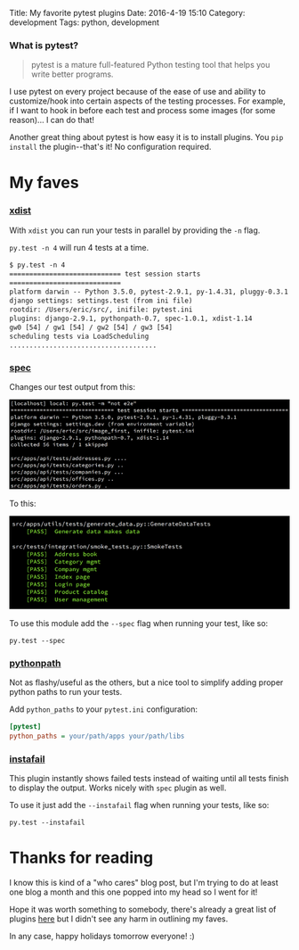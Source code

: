 Title: My favorite pytest plugins
Date: 2016-4-19 15:10
Category: development
Tags: python, development


### What is pytest?

> pytest is a mature full-featured Python testing tool that helps you write better programs.

I use pytest on every project because of the ease of use and ability to customize/hook into
certain aspects of the testing processes. For example, if I want to hook in before each test
and process some images (for some reason)... I can do that!

Another great thing about pytest is how easy it is to install plugins. You `pip install` the 
plugin--that's it! No configuration required.


# My faves

### [xdist](https://github.com/pytest-dev/pytest-xdist)

With `xdist` you can run your tests in parallel by providing the `-n` flag.

`py.test -n 4` will run 4 tests at a time.

```
$ py.test -n 4
============================ test session starts ============================
platform darwin -- Python 3.5.0, pytest-2.9.1, py-1.4.31, pluggy-0.3.1
django settings: settings.test (from ini file)
rootdir: /Users/eric/src/, inifile: pytest.ini
plugins: django-2.9.1, pythonpath-0.7, spec-1.0.1, xdist-1.14
gw0 [54] / gw1 [54] / gw2 [54] / gw3 [54]
scheduling tests via LoadScheduling
.....................................
```


### [spec](https://pypi.python.org/pypi/pytest-spec)

Changes our test output from this:

<p align="center" class="image-wrapper">
    <img src="images/pytest-no-spec.png" alt="Pytest without spec output"><br>
</p>

To this:

<p align="center" class="image-wrapper">
    <img src="images/pytest-spec.png" alt="Pytest Spec output"><br>
</p>

To use this module add the `--spec` flag when running your test, like so:

```
py.test --spec
```



### [pythonpath](https://github.com/bigsassy/pytest-pythonpath)

Not as flashy/useful as the others, but a nice tool to simplify adding
proper python paths to run your tests.

Add `python_paths` to your `pytest.ini` configuration:

```ini
[pytest] 
python_paths = your/path/apps your/path/libs
```


### [instafail](https://github.com/jpvanhal/pytest-instafail)

This plugin instantly shows failed tests instead of waiting until all tests
finish to display the output. Works nicely with `spec` plugin as well.

To use it just add the `--instafail` flag when running your tests, like so:
```
py.test --instafail
```


# Thanks for reading

I know this is kind of a "who cares" blog post, but I'm trying to do at least
one blog a month and this one popped into my head so I went for it!

Hope it was worth something to somebody, there's already a great list of
plugins [here]() but I didn't see any harm in outlining my faves.

In any case, happy holidays tomorrow everyone! :)